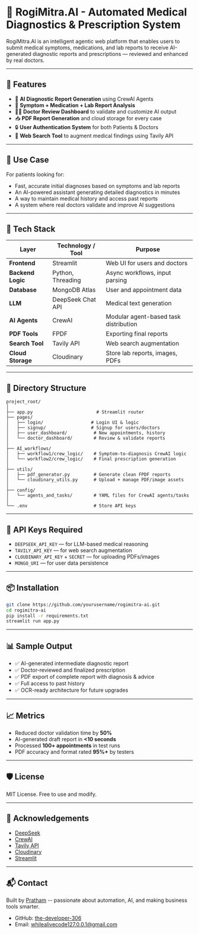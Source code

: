 
# 🧠 RogiMitra.AI - Automated Medical Diagnostics & Prescription System

RogiMitra.AI is an intelligent agentic web platform that enables users to submit medical symptoms, medications, and lab reports to receive AI-generated diagnostic reports and prescriptions — reviewed and enhanced by real doctors.

---

## 🚀 Features

- 🧾 **AI Diagnostic Report Generation** using CrewAI Agents
- 🧠 **Symptom + Medication + Lab Report Analysis**
- 👨‍⚕️ **Doctor Review Dashboard** to validate and customize AI output
- 📥 **PDF Report Generation** and cloud storage for every case
- 🔒 **User Authentication System** for both Patients & Doctors
- 🧠 **Web Search Tool** to augment medical findings using Tavily API

---

## 🎯 Use Case

For patients looking for:

- Fast, accurate initial diagnoses based on symptoms and lab reports
- An AI-powered assistant generating detailed diagnostics in minutes
- A way to maintain medical history and access past reports
- A system where real doctors validate and improve AI suggestions

---

## 🧩 Tech Stack

| **Layer**         | **Technology / Tool**           | **Purpose**                                  |
|------------------|----------------------------------|----------------------------------------------|
| **Frontend**      | Streamlit                        | Web UI for users and doctors                 |
| **Backend Logic** | Python, Threading                | Async workflows, input parsing               |
| **Database**      | MongoDB Atlas                    | User and appointment data                    |
| **LLM**           | DeepSeek Chat API                | Medical text generation                      |
| **AI Agents**     | CrewAI                           | Modular agent-based task distribution        |
| **PDF Tools**     | FPDF                             | Exporting final reports                      |
| **Search Tool**   | Tavily API                       | Web search augmentation                      |
| **Cloud Storage** | Cloudinary                       | Store lab reports, images, PDFs              |

---

## 📁 Directory Structure

```
project_root/
│
├── app.py                        # Streamlit router
├── pages/
│   ├── login/                  # Login UI & logic
│   ├── signup/                 # Signup for users/doctors
│   ├── user_dashboard/          # New appointments, history
│   └── doctor_dashboard/        # Review & validate reports
│
├── AI_workflows/
│   ├── workflow1/crew_logic/    # Symptom-to-diagnosis CrewAI logic
│   └── workflow2/crew_logic/    # Final prescription generation
│
├── utils/
│   ├── pdf_generator.py         # Generate clean FPDF reports
│   └── cloudinary_utils.py      # Upload + manage PDF/image assets
│
├── config/
│   └── agents_and_tasks/        # YAML files for CrewAI agents/tasks
│
└── .env                         # Store API keys

```

---

## 🔑 API Keys Required

- `DEEPSEEK_API_KEY` — for LLM-based medical reasoning
- `TAVILY_API_KEY` — for web search augmentation
- `CLOUDINARY_API_KEY` + `SECRET` — for uploading PDFs/images
- `MONGO_URI` — for user data persistence

---

## 📦 Installation

```bash
git clone https://github.com/yourusername/rogimitra-ai.git
cd rogimitra-ai
pip install -r requirements.txt
streamlit run app.py
```

---

## 📊 Sample Output

- ✅ AI-generated intermediate diagnostic report
- ✅ Doctor-reviewed and finalized prescription
- ✅ PDF export of complete report with diagnosis & advice
- ✅ Full access to past history
- ✅ OCR-ready architecture for future upgrades

---

## 📈 Metrics

- Reduced doctor validation time by **50%**
- AI-generated draft report in **<10 seconds**
- Processed **100+ appointments** in test runs
- PDF accuracy and format rated **95%+** by testers

---

## 🛡️ License

MIT License. Free to use and modify.

---

## 🙌 Acknowledgements

- [DeepSeek](https://deepseek.com)
- [CrewAI](https://crewai.com)
- [Tavily API](https://tavily.com)
- [Cloudinary](https://cloudinary.com)
- [Streamlit](https://streamlit.io)

---

## 📬 Contact

Built by [Pratham](https://github.com/the-developer-306) -- passionate about automation, AI, and making business tools smarter.

- GitHub: [the-developer-306](https://github.com/the-developer-306)
- Email: [whilealivecode127.0.0.1@gmail.com](mailto:whilealivecode127.0.0.1@gmail.com)
